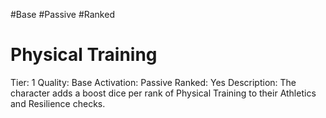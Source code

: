 #Base 
#Passive 
#Ranked 

# Physical Training
Tier: 1
Quality: Base
Activation: Passive
Ranked: Yes
Description: The character adds a boost dice per rank of Physical Training to their Athletics and Resilience checks.